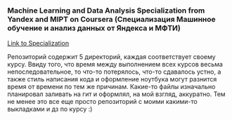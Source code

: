 
### Machine Learning and Data Analysis Specialization from Yandex and MIPT on Coursera (Специализация Машинное обучение и анализ данных от Яндекса и МФТИ)

[Link to Specialization](https://www.coursera.org/specializations/machine-learning-data-analysis)

Репозиторий содержит 5 директорий, каждая соответствует своему курсу. Ввиду того, что время между выполнением всех курсов весьма непоследовательное, то что-то потерялось, что-то сдавалось устно, а также стиль написания кода и оформление ноутбука могут разнится время от времени по тем же причинам. Какие-то файлы изначально планировал заливать на гит и оформлял, на мой взгляд, аккуратно. Тем не менее это все еще просто репозиторий с моими какими-то выкладками и дз по курсу :)

